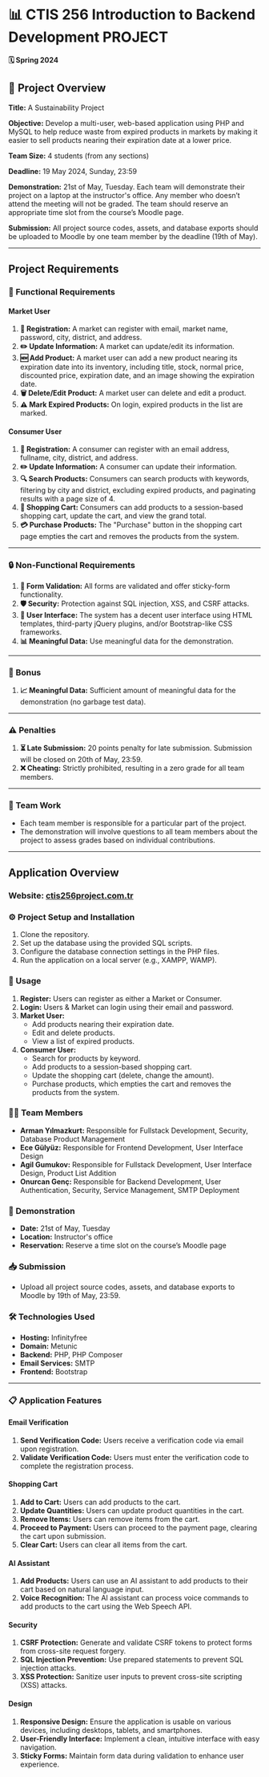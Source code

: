# 📊 CTIS 256 Introduction to Backend Development PROJECT

**🗓️ Spring 2024**

## 📝 Project Overview
**Title:** A Sustainability Project

**Objective:** Develop a multi-user, web-based application using PHP and MySQL to help reduce waste from expired products in markets by making it easier to sell products nearing their expiration date at a lower price.

**Team Size:** 4 students (from any sections)

**Deadline:** 19 May 2024, Sunday, 23:59

**Demonstration:** 21st of May, Tuesday. Each team will demonstrate their project on a laptop at the instructor's office. Any member who doesn’t attend the meeting will not be graded. The team should reserve an appropriate time slot from the course’s Moodle page.

**Submission:** All project source codes, assets, and database exports should be uploaded to Moodle by one team member by the deadline (19th of May).

---

## Project Requirements

### 🔧 Functional Requirements

#### Market User
1. **🔐 Registration:** A market can register with email, market name, password, city, district, and address.
2. **✏️ Update Information:** A market can update/edit its information.
3. **🆕 Add Product:** A market user can add a new product nearing its expiration date into its inventory, including title, stock, normal price, discounted price, expiration date, and an image showing the expiration date.
4. **🗑️ Delete/Edit Product:** A market user can delete and edit a product.
5. **⚠️ Mark Expired Products:** On login, expired products in the list are marked.

#### Consumer User
1. **🔐 Registration:** A consumer can register with an email address, fullname, city, district, and address.
2. **✏️ Update Information:** A consumer can update their information.
3. **🔍 Search Products:** Consumers can search products with keywords, filtering by city and district, excluding expired products, and paginating results with a page size of 4.
4. **🛒 Shopping Cart:** Consumers can add products to a session-based shopping cart, update the cart, and view the grand total.
5. **💳 Purchase Products:** The "Purchase" button in the shopping cart page empties the cart and removes the products from the system.

---

### 🔒 Non-Functional Requirements
1. **📝 Form Validation:** All forms are validated and offer sticky-form functionality.
2. **🛡️ Security:** Protection against SQL injection, XSS, and CSRF attacks.
3. **🎨 User Interface:** The system has a decent user interface using HTML templates, third-party jQuery plugins, and/or Bootstrap-like CSS frameworks.
4. **📊 Meaningful Data:** Use meaningful data for the demonstration.

---

### 🎁 Bonus
1. **📈 Meaningful Data:** Sufficient amount of meaningful data for the demonstration (no garbage test data).

---

### ⚠️ Penalties
1. **⏳ Late Submission:** 20 points penalty for late submission. Submission will be closed on 20th of May, 23:59.
2. **❌ Cheating:** Strictly prohibited, resulting in a zero grade for all team members.

---

### 👥 Team Work
- Each team member is responsible for a particular part of the project.
- The demonstration will involve questions to all team members about the project to assess grades based on individual contributions.

---

## Application Overview

### **Website:** [ctis256project.com.tr](http://ctis256project.com.tr)

### ⚙️ Project Setup and Installation
1. Clone the repository.
2. Set up the database using the provided SQL scripts.
3. Configure the database connection settings in the PHP files.
4. Run the application on a local server (e.g., XAMPP, WAMP).

### 🚀 Usage
1. **Register:** Users can register as either a Market or Consumer.
2. **Login:** Users & Market can login using their email and password.
3. **Market User:**
   - Add products nearing their expiration date.
   - Edit and delete products.
   - View a list of expired products.
4. **Consumer User:**
   - Search for products by keyword.
   - Add products to a session-based shopping cart.
   - Update the shopping cart (delete, change the amount).
   - Purchase products, which empties the cart and removes the products from the system.

### 🧑‍💻 Team Members
- **Arman Yılmazkurt:** Responsible for Fullstack Development, Security, Database Product Management
- **Ece Gülyüz:** Responsible for Frontend Development, User Interface Design
- **Agil Gumukov:** Responsible for Fullstack Development, User Interface Design, Product List Addition
- **Onurcan Genç:** Responsible for Backend Development, User Authentication, Security, Service Management, SMTP Deployment

### 📅 Demonstration
- **Date:** 21st of May, Tuesday
- **Location:** Instructor's office
- **Reservation:** Reserve a time slot on the course’s Moodle page

### 📥 Submission
- Upload all project source codes, assets, and database exports to Moodle by 19th of May, 23:59.

### 🛠️ Technologies Used
- **Hosting:** Infinityfree
- **Domain:** Metunic
- **Backend:** PHP, PHP Composer
- **Email Services:** SMTP
- **Frontend:** Bootstrap

---

### 📋 Application Features

#### Email Verification
1. **Send Verification Code:** Users receive a verification code via email upon registration.
2. **Validate Verification Code:** Users must enter the verification code to complete the registration process.

#### Shopping Cart
1. **Add to Cart:** Users can add products to the cart.
2. **Update Quantities:** Users can update product quantities in the cart.
3. **Remove Items:** Users can remove items from the cart.
4. **Proceed to Payment:** Users can proceed to the payment page, clearing the cart upon submission.
5. **Clear Cart:** Users can clear all items from the cart.

#### AI Assistant
1. **Add Products:** Users can use an AI assistant to add products to their cart based on natural language input.
2. **Voice Recognition:** The AI assistant can process voice commands to add products to the cart using the Web Speech API.

#### Security
1. **CSRF Protection:** Generate and validate CSRF tokens to protect forms from cross-site request forgery.
2. **SQL Injection Prevention:** Use prepared statements to prevent SQL injection attacks.
3. **XSS Protection:** Sanitize user inputs to prevent cross-site scripting (XSS) attacks.

#### Design
1. **Responsive Design:** Ensure the application is usable on various devices, including desktops, tablets, and smartphones.
2. **User-Friendly Interface:** Implement a clean, intuitive interface with easy navigation.
3. **Sticky Forms:** Maintain form data during validation to enhance user experience.


